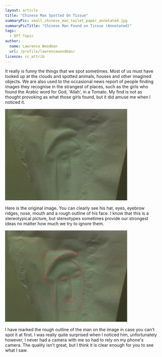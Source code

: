 ```yaml
---
layout: article
title: "Chinese Man Spotted On Tissue"
summaryPic: small_chinese_man_toilet_paper_annotated.jpg
summaryPicTitle: "Chinese Man Found on Tissue (Annotated)"
tags:
  - Off Topic
author:
  name: Lawrence Woodman
  url: /profile/lawrencewoodman/
licence: cc_attrib
---
```

It really is funny the things that we spot sometimes.  Most of us must have looked up at the clouds and spotted animals, houses and other imagined objects.  We are also used to the occasional news report of people finding images they recognise in the strangest of places, such as the girls who found the Arabic word for God, 'Allah', in a Tomato.  My find is not as thought provoking as what those girls found, but it did amuse me when I noticed it.

<img src="/images/posts/chinese_man_toilet_paper.jpg" title="Image of a Chinese Man Found on a Tissue" alt="Image of a Chinese Man Found on a Tissue"/>

Here is the original image.  You can clearly see his hat, eyes, eyebrow ridges, nose, mouth and a rough outline of his face.  I know that this is a stereotypical picture, but stereotypes sometimes provide our strongest ideas no matter how much we try to ignore them.

<img src="/images/posts/chinese_man_toilet_paper_annotated.jpg" title="Annotated Image of a Chinese Man Found on a Tissue" alt="Annotated Image of a Chinese Man Found on a Tissue"/>

I have marked the rough outline of the man on the image in case you can't spot it at first.  I was really quite surprised when I noticed him, unfortunately however, I never had a camera with me so had to rely on my phone's camera.  The quality isn't great, but I think it is clear enough for you to see what I saw.

